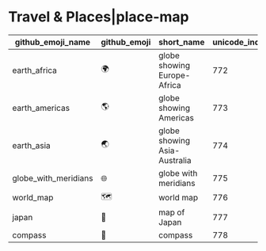 # Travel & Places|place-map

|github_emoji_name|github_emoji|short_name|unicode_index|
|---|---|---|---|
|earth_africa|:earth_africa:|globe showing Europe-Africa|772|
|earth_americas|:earth_americas:|globe showing Americas|773|
|earth_asia|:earth_asia:|globe showing Asia-Australia|774|
|globe_with_meridians|:globe_with_meridians:|globe with meridians|775|
|world_map|:world_map:|world map|776|
|japan|:japan:|map of Japan|777|
|compass|:compass:|compass|778|
